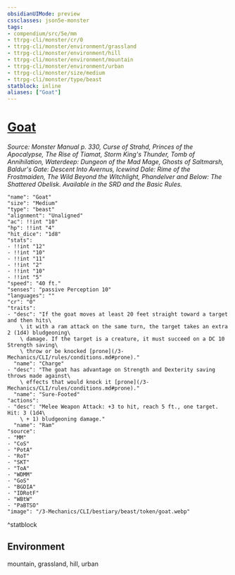 ```yaml
---
obsidianUIMode: preview
cssclasses: json5e-monster
tags:
- compendium/src/5e/mm
- ttrpg-cli/monster/cr/0
- ttrpg-cli/monster/environment/grassland
- ttrpg-cli/monster/environment/hill
- ttrpg-cli/monster/environment/mountain
- ttrpg-cli/monster/environment/urban
- ttrpg-cli/monster/size/medium
- ttrpg-cli/monster/type/beast
statblock: inline
aliases: ["Goat"]
---
```

# [Goat](3-Mechanics\CLI\bestiary\beast/goat.md)
*Source: Monster Manual p. 330, Curse of Strahd, Princes of the Apocalypse, The Rise of Tiamat, Storm King's Thunder, Tomb of Annihilation, Waterdeep: Dungeon of the Mad Mage, Ghosts of Saltmarsh, Baldur's Gate: Descent Into Avernus, Icewind Dale: Rime of the Frostmaiden, The Wild Beyond the Witchlight, Phandelver and Below: The Shattered Obelisk. Available in the SRD and the Basic Rules.*  

```statblock
"name": "Goat"
"size": "Medium"
"type": "beast"
"alignment": "Unaligned"
"ac": !!int "10"
"hp": !!int "4"
"hit_dice": "1d8"
"stats":
- !!int "12"
- !!int "10"
- !!int "11"
- !!int "2"
- !!int "10"
- !!int "5"
"speed": "40 ft."
"senses": "passive Perception 10"
"languages": ""
"cr": "0"
"traits":
- "desc": "If the goat moves at least 20 feet straight toward a target and then hits\
    \ it with a ram attack on the same turn, the target takes an extra 2 (1d4) bludgeoning\
    \ damage. If the target is a creature, it must succeed on a DC 10 Strength saving\
    \ throw or be knocked [prone](/3-Mechanics/CLI/rules/conditions.md#prone)."
  "name": "Charge"
- "desc": "The goat has advantage on Strength and Dexterity saving throws made against\
    \ effects that would knock it [prone](/3-Mechanics/CLI/rules/conditions.md#prone)."
  "name": "Sure-Footed"
"actions":
- "desc": "Melee Weapon Attack: +3 to hit, reach 5 ft., one target. Hit: 3 (1d4\
    \ + 1) bludgeoning damage."
  "name": "Ram"
"source":
- "MM"
- "CoS"
- "PotA"
- "RoT"
- "SKT"
- "ToA"
- "WDMM"
- "GoS"
- "BGDIA"
- "IDRotF"
- "WBtW"
- "PaBTSO"
"image": "/3-Mechanics/CLI/bestiary/beast/token/goat.webp"
```
^statblock

## Environment

mountain, grassland, hill, urban